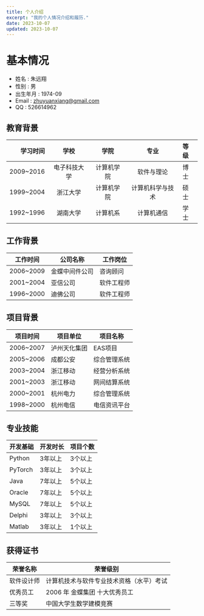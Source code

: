 ```yaml
---
title: 个人介绍
excerpt: "我的个人情况介绍和履历."
date: 2023-10-07
updated: 2023-10-07
---
```


# 基本情况

- 姓名      : 朱远翔
- 性别      : 男
- 出生年月  : 1974-09
- Email  : <zhuyuanxiang@gmail.com>
- QQ    : 526614962

## 教育背景

| 学习时间 | 学校|学院|专业|等级   |
| --------: | :---------:|:-------:|:-------:|:-------------- |
| 2009~2016 | 电子科技大学|计算机学院|软件与理论|博士   |
| 1999~2004 | 浙江大学|计算机学院|计算机科学与技术|硕士 |
| 1992~1996 | 湖南大学|计算机系|计算机通信|学士         |

## 工作背景

| 工作时间 | 公司名称|工作岗位 |
| --------- | --------------|---------- |
| 2006~2009 | 金蝶中间件公司|咨询顾问 |
| 2001~2004 | 亚信公司|软件工程师     |
| 1996~2000 | 迪佛公司|软件工程师     |

## 项目背景

| 项目时间 | 项目单位|项目名称|
| --------- | -----------|----------- |
| 2006~2007 | 泸州天化集团|EAS项目  |
| 2005~2006 | 成都公安|综合管理系统 |
| 2003~2004 | 浙江移动|经营分析系统 |
| 2001~2003 | 浙江移动|网间结算系统 |
| 2000~2001 | 杭州电力|综合管理系统 |
| 1998~2000 | 杭州电信|电信资讯平台 |

## 专业技能

| 开发基础   | 开发时长|项目个数 |
| ------ | -----------|--------------------- |
| Python | 3年以上|3个以上|
| PyTorch | 3年以上|3个以上|
| Java   | 7年以上|5个以上 |
| Oracle | 7年以上|5个以上 |
| MySQL  | 7年以上|5个以上 |
| Delphi | 3年以上|3个以上 |
| Matlab | 3年以上|1个以上|

## 获得证书

| 荣誉名称 | 荣誉级别 |
| ---------- | ---------------------------------------- |
| 软件设计师 | 计算机技术与软件专业技术资格（水平）考试 |
| 优秀员工   | 2006 年 金蝶集团 十大优秀员工            |
| 三等奖     | 中国大学生数学建模竞赛                   |
